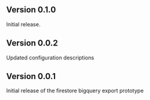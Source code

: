 ## Version 0.1.0

Initial release.

## Version 0.0.2

Updated configuration descriptions

## Version 0.0.1

Initial release of the firestore bigquery export prototype
